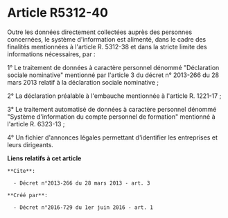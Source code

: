 # Article R5312-40

Outre les données directement collectées auprès des personnes concernées, le système d'information est alimenté, dans le
cadre des finalités mentionnées à l'article R. 5312-38 et dans la stricte limite des informations nécessaires, par :

1° Le traitement de données à caractère personnel dénommé "Déclaration sociale nominative" mentionné par l'article 3 du
décret n° 2013-266 du 28 mars 2013 relatif à la déclaration sociale nominative ;

2° La déclaration préalable à l'embauche mentionnée à l'article R. 1221-17 ;

3° Le traitement automatisé de données à caractère personnel dénommé "Système d'information du compte personnel de formation"
mentionné à l'article R. 6323-13 ;

4° Un fichier d'annonces légales permettant d'identifier les entreprises et leurs dirigeants.

**Liens relatifs à cet article**

	**Cite**:

	  - Décret n°2013-266 du 28 mars 2013 - art. 3

	**Créé par**:

	  - Décret n°2016-729 du 1er juin 2016 - art. 1
